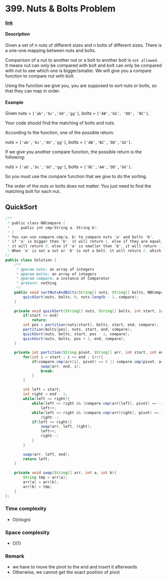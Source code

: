 # 399. Nuts & Bolts Problem

#### [link](https://leetcode.com/problems/XXX/)

#### Description
Given a set of n nuts of different sizes and n bolts of different sizes. There is a one-one mapping between nuts and bolts.

Comparison of a nut to another nut or a bolt to another bolt is `not allowed`. It means nut can only be compared with bolt and bolt can only be compared with nut to see which one is bigger/smaller. We will give you a compare function to compare nut with bolt.

Using the function we give you, you are supposed to sort nuts or bolts, so that they can map in order.

#### Example
Given nuts = `['ab','bc','dd','gg']`, bolts = `['AB','GG', 'DD', 'BC']`.

Your code should find the matching of bolts and nuts.

According to the function, one of the possible return:

nuts = `['ab','bc','dd','gg']`, bolts = `['AB','BC','DD','GG']`.

If we give you another compare function, the possible return is the following:

nuts = `['ab','bc','dd','gg']`, bolts = `['BC','AA','DD','GG']`.

So you must use the compare function that we give to do the sorting.

The order of the nuts or bolts does not matter. You just need to find the matching bolt for each nut.

## QuickSort
```java
/**
 * public class NBCompare {
 *     public int cmp(String a, String b);
 * }
 * You can use compare.cmp(a, b) to compare nuts "a" and bolts "b",
 * if "a" is bigger than "b", it will return 1, else if they are equal,
 * it will return 0, else if "a" is smaller than "b", it will return -1.
 * When "a" is not a nut or "b" is not a bolt, it will return 2, which is not valid.
*/
public class Solution {
    /**
     * @param nuts: an array of integers
     * @param bolts: an array of integers
     * @param compare: a instance of Comparator
     * @return: nothing
     */
    public void sortNutsAndBolts(String[] nuts, String[] bolts, NBComparator compare) {
        quickSort(nuts, bolts, 0, nuts.length - 1, compare);
    }
    
    private void quickSort(String[] nuts, String[] bolts, int start, int end, NBComparator compare){
        if(start >= end)
            return;
        int pos = partition(nuts[start], bolts, start, end, compare);
        partition(bolts[pos], nuts, start, end, compare);
        quickSort(nuts, bolts, start, pos - 1, compare);
        quickSort(nuts, bolts, pos + 1, end, compare);
    }
    
    private int partition(String pivot, String[] arr, int start, int end, NBComparator compare){
        for(int i = start ; i <= end ; i++){
            if(compare.cmp(arr[i], pivot) == 0 || compare.cmp(pivot, arr[i]) == 0){
                swap(arr, end, i);
                break;
            }
        }
        
        int left = start;
        int right = end - 1;
        while(left <= right){
            while(left <= right && (compare.cmp(arr[left], pivot) == -1 || compare.cmp(pivot, arr[left]) == 1))
                left++;
            while(left <= right && (compare.cmp(arr[right], pivot) == 1 || compare.cmp(pivot, arr[right]) == -1))
                right--;
            if(left <= right){
                swap(arr, left, right);
                left++;
                right--;
            }
        }
        
        swap(arr, left, end);
        return left;
    }
    
    private void swap(String[] arr, int a, int b){
        String tmp = arr[a];
        arr[a] = arr[b];
        arr[b] = tmp;
    }
};
```
### Time complexity
* O(nlogn)
### Space complexity
* O(1)
### Remark
* we have to move the pivot to the end and insert it afterwards
* Otherwise, we cannot get the exact position of pivot